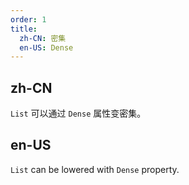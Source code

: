 ```yaml
---
order: 1
title:
  zh-CN: 密集
  en-US: Dense
---
```


## zh-CN

`List` 可以通过 `Dense` 属性变密集。

## en-US

`List` can be lowered with `Dense` property.
